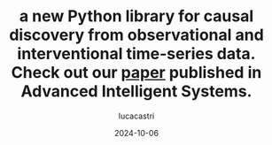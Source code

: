 ---
title: a new Python library for causal discovery from observational and interventional time-series data. Check out our <a class="ext_link" href="https://arxiv.org/pdf/2410.02844">paper</a> published in Advanced Intelligent Systems. 
# title: <a class="ext_link" href="https://github.com/lcastri/causalflow">CAnDOIT</a> - a new Python library for causal discovery from observational and interventional time-series data. Check out our <a class="ext_link" href="https://arxiv.org/pdf/2410.02844">paper</a> published in Advanced Intelligent Systems. 
layout: post
date: 2024-10-06
tag: candoit2024
image: https://lcastri.github.io/assets/images/candoit.png
headerImage: true
width: 27.56
heigth: 32
updates: true
hidden: true # don't count this post in blog pagination
description: "CAnDOIT"
category: update
author: lucacastri
externalLink: false
---